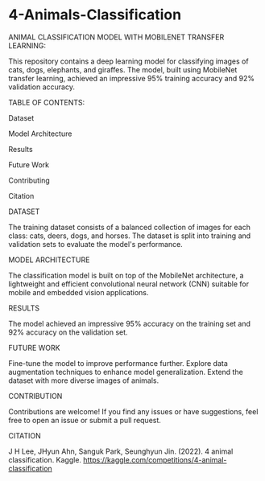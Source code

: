 # 4-Animals-Classification
ANIMAL CLASSIFICATION MODEL WITH MOBILENET TRANSFER LEARNING:


This repository contains a deep learning model for classifying images of cats, dogs, elephants, and giraffes. The model, built using MobileNet transfer learning, achieved an impressive 95% training accuracy and 92% validation accuracy.

TABLE OF CONTENTS:

Dataset

Model Architecture

Results

Future Work

Contributing

Citation 

DATASET

The training dataset consists of a balanced collection of images for each class: cats, deers, dogs, and horses. The dataset is split into training and validation sets to evaluate the model's performance.

MODEL ARCHITECTURE

The classification model is built on top of the MobileNet architecture, a lightweight and efficient convolutional neural network (CNN) suitable for mobile and embedded vision applications.

RESULTS

The model achieved an impressive 95% accuracy on the training set and 92% accuracy on the validation set.

FUTURE WORK

Fine-tune the model to improve performance further.
Explore data augmentation techniques to enhance model generalization.
Extend the dataset with more diverse images of animals.

CONTRIBUTION

Contributions are welcome! If you find any issues or have suggestions, feel free to open an issue or submit a pull request.

CITATION

J H Lee, JHyun Ahn, Sanguk Park, Seunghyun Jin. (2022). 4 animal classification. Kaggle. https://kaggle.com/competitions/4-animal-classification

